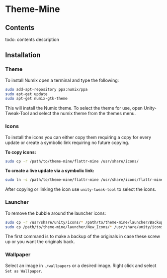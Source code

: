 # Theme-Mine

## Contents

todo: contents description

## Installation

### Theme
To install Numix open a terminal and type the following:

```bash
sudo add-apt-repository ppa:numix/ppa
sudo apt-get update
sudo apt-get numix-gtk-theme
```

This will install the Numix theme. To select the theme for use, open 
Unity-Tweak-Tool and select the numix theme from the themes menu.

### Icons
To install the icons you can either copy them requiring a copy for every 
update or create a symbolic link requiring no future copying.

**To copy icons:**
```bash
sudo cp -r /path/to/theme-mine/flattr-mine /usr/share/icons/
```

**To create a live update via a symbolic link:**
```bash
sudo ln -s /path/to/theme-mine/flattr-mine /usr/share/icons/flattr-mine
```

After copying or linking the icon use `unity-tweak-tool` to select the icons.

### Launcher
To remove the bubble around the launcher icons:

```bash
sudo cp -r /usr/share/unity/icons/* /path/to/theme-mine/launcher/Backup_Icons/
sudo cp /path/to/theme-mine/launcher/New_Icons/* /usr/share/unity/icons/
```

The first command is to make a backup of the originals in case these screw up 
or you want the originals back.


### Wallpaper
Select an image in `./wallpapers` or a desired image. Right click and select 
`Set as Wallpaper`.


